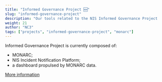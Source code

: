 ```yaml
---
title: "Informed Governance Project 🆕"
slug: "informed-governance-project"
description: "Our tools related to the NIS Informed Governance Project."
weight: 21
author: "NC3"
tags: ["projects", "informed-governance-project", "monarc"]
---
```



Informed Governance Project is currently composed of:

* MONARC;
* NIS Incident Notification Platform;
* a dashboard propulsed by MONARC data.


[More information](https://github.com/informed-governance-project)
